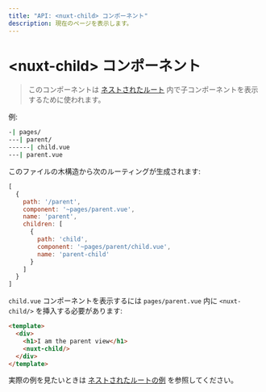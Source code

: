 ```yaml
---
title: "API: <nuxt-child> コンポーネント"
description: 現在のページを表示します。
---
```


<!-- title: "API: The <nuxt-child> Component" -->
<!-- description: Display the current page -->

<!-- # The &lt;nuxt-child&gt; Component -->

# &lt;nuxt-child&gt; コンポーネント

<!-- \> This component is used for displaying the children components in a [nested route](/guide/routing#nested-routes). -->

> このコンポーネントは [ネストされたルート](/guide/routing#nested-routes) 内で子コンポーネントを表示するために使われます。

<!-- Example: -->

例:

```bash
-| pages/
---| parent/
------| child.vue
---| parent.vue
```

<!-- This file tree will generate these routes: -->

このファイルの木構造から次のルーティングが生成されます:

```js
[
  {
    path: '/parent',
    component: '~pages/parent.vue',
    name: 'parent',
    children: [
      {
        path: 'child',
        component: '~pages/parent/child.vue',
        name: 'parent-child'
      }
    ]
  }
]
```

<!-- To display the `child.vue` component, I have to insert `<nuxt-child/>` inside `pages/parent.vue`: -->

`child.vue` コンポーネントを表示するには `pages/parent.vue` 内に `<nuxt-child/>` を挿入する必要があります:

```html
<template>
  <div>
    <h1>I am the parent view</h1>
    <nuxt-child/>
  </div>
</template>
```

<!-- To see an example, take a look at the [nested-routes example](/examples/nested-routes). -->

実際の例を見たいときは [ネストされたルートの例](/examples/nested-routes) を参照してください。

